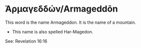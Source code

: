 # Ἀρμαγεδδών/Armageddōn

This word is the name Armageddon. It is the name of a mountain.

* This name is also spelled Har-Magedon.

See: Revelation 16:16
